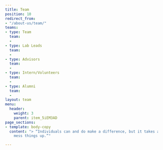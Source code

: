 ```yaml
---
title: Team
position: 10
redirect_from:
- "/about-us/team/"
teams:
- type: Team
  team:
  - 
- type: Lab Leads
  team:
  - 
- type: Advisors
  team:
  - 
- type: Intern/Volunteers
  team:
  - 
- type: Alumni
  team:
  - 
layout: team
menu:
  header:
    weight: 3
    parent: item_5iEM3AD
page_sections:
- template: body-copy
  content: "> “Individuals can and do make a difference, but it takes a team to really
    mess things up.”"

---
```

